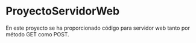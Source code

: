 # ProyectoServidorWeb

En este proyecto se ha proporcionado código para servidor web tanto por método GET como POST.
